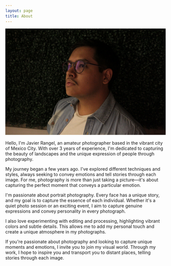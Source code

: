 ```yaml
---
layout: page
title: About
---
```

<div class="about-container d-flex flex-wrap align-items-start">
  <img src="/assets/images/yo.jpg" alt="Photo of Javier Rangel" class="about-photo" loading="lazy">
  <div class="about-text ms-3">
    <p>Hello, I'm Javier Rangel, an amateur photographer based in the vibrant city of Mexico City. With over 3 years of experience, I'm dedicated to capturing the beauty of landscapes and the unique expression of people through photography.</p>
    <p>My journey began a few years ago. I've explored different techniques and styles, always seeking to convey emotions and tell stories through each image. For me, photography is more than just taking a picture—it's about capturing the perfect moment that conveys a particular emotion.</p>
    <p>I'm passionate about portrait photography. Every face has a unique story, and my goal is to capture the essence of each individual. Whether it's a quiet photo session or an exciting event, I aim to capture genuine expressions and convey personality in every photograph.</p>
    <p>I also love experimenting with editing and processing, highlighting vibrant colors and subtle details. This allows me to add my personal touch and create a unique atmosphere in my photographs.</p>
    <p>If you're passionate about photography and looking to capture unique moments and emotions, I invite you to join my visual world. Through my work, I hope to inspire you and transport you to distant places, telling stories through each image.</p>
  </div>
</div>
